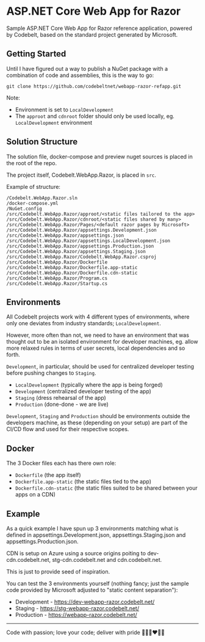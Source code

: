 # ASP.NET Core Web App for Razor

Sample ASP.NET Core Web App for Razor reference application, powered by Codebelt, based on the standard project generated by Microsoft.

## Getting Started

Until I have figured out a way to publish a NuGet package with a combination of code and assemblies, this is the way to go:

`git clone https://github.com/codebeltnet/webapp-razor-refapp.git`

Note:

+ Environment is set to `LocalDevelopment`
+ The `approot` and `cdnroot` folder should only be used locally, eg. `LocalDevelopment` environment

## Solution Structure

The solution file, docker-compose and preview nuget sources is placed in the root of the repo.

The project itself, Codebelt.WebApp.Razor, is placed in `src`.

Example of structure:

```
/Codebelt.WebApp.Razor.sln
/docker-compose.yml
/NuGet.config
/src/Codebelt.WebApp.Razor/approot/<static files tailored to the app>
/src/Codebelt.WebApp.Razor/cdnroot/<static files shared by many>
/src/Codebelt.WebApp.Razor/Pages/<default razor pages by Microsoft>
/src/Codebelt.WebApp.Razor/appsettings.Development.json
/src/Codebelt.WebApp.Razor/appsettings.json
/src/Codebelt.WebApp.Razor/appsettings.LocalDevelopment.json
/src/Codebelt.WebApp.Razor/appsettings.Production.json
/src/Codebelt.WebApp.Razor/appsettings.Staging.json
/src/Codebelt.WebApp.Razor/Codebelt.WebApp.Razor.csproj
/src/Codebelt.WebApp.Razor/Dockerfile
/src/Codebelt.WebApp.Razor/Dockerfile.app-static
/src/Codebelt.WebApp.Razor/Dockerfile.cdn-static
/src/Codebelt.WebApp.Razor/Program.cs
/src/Codebelt.WebApp.Razor/Startup.cs
```

## Environments

All Codebelt projects work with 4 different types of environments, where only one deviates from industry standards; `LocalDevelopment`.

However, more often than not, we need to have an environment that was thought out to be an isolated environment for developer machines, eg. allow more relaxed rules in terms of user secrets, local dependencies and so forth.

`Development`, in particular, should be used for centralized developer testing before pushing changes to `Staging`.

+ `LocalDevelopment` (typically where the app is being forged)
+ `Development` (centralized developer testing of the app)
+ `Staging` (dress rehearsal of the app)
+ `Production` (done-done - we are live)

`Development`, `Staging` and `Production` should be environments outside the developers machine, as these (depending on your setup) are part of the CI/CD flow and used for their respective scopes.

## Docker

The 3 Docker files each has there own role:

+ `Dockerfile` (the app itself)
+ `Dockerfile.app-static` (the static files tied to the app)
+ `Dockerfile.cdn-static` (the static files suited to be shared between your apps on a CDN)

## Example

As a quick example I have spun up 3 environments matching what is defined in appsettings.Development.json, appsettings.Staging.json and appsettings.Production.json.

CDN is setup on Azure using a source origins poiting to dev-cdn.codebelt.net, stg-cdn.codebelt.net and cdn.codebelt.net.

This is just to provide seed of inspiration.

You can test the 3 environments yourself (nothing fancy; just the sample code provided by Microsoft adjusted to "static content separation"):

+ Development - https://dev-webapp-razor.codebelt.net/
+ Staging - https://stg-webapp-razor.codebelt.net/
+ Production - https://webapp-razor.codebelt.net/

---

Code with passion; love your code; deliver with pride 👨‍💻️🔥❤️🚀🤘

